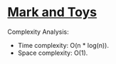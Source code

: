 # [Mark and Toys](https://www.hackerrank.com/challenges/mark-and-toys)

Complexity Analysis:
* Time complexity: O(n * log(n)).
* Space complexity: O(1).
